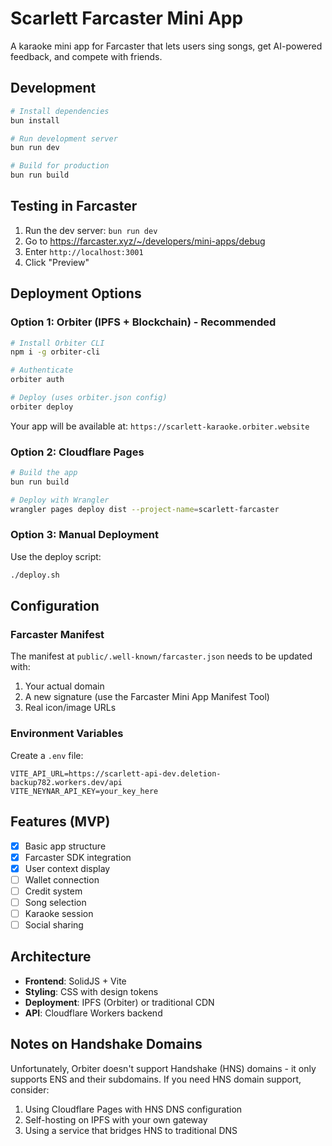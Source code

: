# Scarlett Farcaster Mini App

A karaoke mini app for Farcaster that lets users sing songs, get AI-powered feedback, and compete with friends.

## Development

```bash
# Install dependencies
bun install

# Run development server
bun run dev

# Build for production
bun run build
```

## Testing in Farcaster

1. Run the dev server: `bun run dev`
2. Go to https://farcaster.xyz/~/developers/mini-apps/debug
3. Enter `http://localhost:3001`
4. Click "Preview"

## Deployment Options

### Option 1: Orbiter (IPFS + Blockchain) - Recommended

```bash
# Install Orbiter CLI
npm i -g orbiter-cli

# Authenticate
orbiter auth

# Deploy (uses orbiter.json config)
orbiter deploy
```

Your app will be available at: `https://scarlett-karaoke.orbiter.website`

### Option 2: Cloudflare Pages

```bash
# Build the app
bun run build

# Deploy with Wrangler
wrangler pages deploy dist --project-name=scarlett-farcaster
```

### Option 3: Manual Deployment

Use the deploy script:
```bash
./deploy.sh
```

## Configuration

### Farcaster Manifest

The manifest at `public/.well-known/farcaster.json` needs to be updated with:
1. Your actual domain
2. A new signature (use the Farcaster Mini App Manifest Tool)
3. Real icon/image URLs

### Environment Variables

Create a `.env` file:
```env
VITE_API_URL=https://scarlett-api-dev.deletion-backup782.workers.dev/api
VITE_NEYNAR_API_KEY=your_key_here
```

## Features (MVP)

- [x] Basic app structure
- [x] Farcaster SDK integration
- [x] User context display
- [ ] Wallet connection
- [ ] Credit system
- [ ] Song selection
- [ ] Karaoke session
- [ ] Social sharing

## Architecture

- **Frontend**: SolidJS + Vite
- **Styling**: CSS with design tokens
- **Deployment**: IPFS (Orbiter) or traditional CDN
- **API**: Cloudflare Workers backend

## Notes on Handshake Domains

Unfortunately, Orbiter doesn't support Handshake (HNS) domains - it only supports ENS and their subdomains. If you need HNS domain support, consider:
1. Using Cloudflare Pages with HNS DNS configuration
2. Self-hosting on IPFS with your own gateway
3. Using a service that bridges HNS to traditional DNS